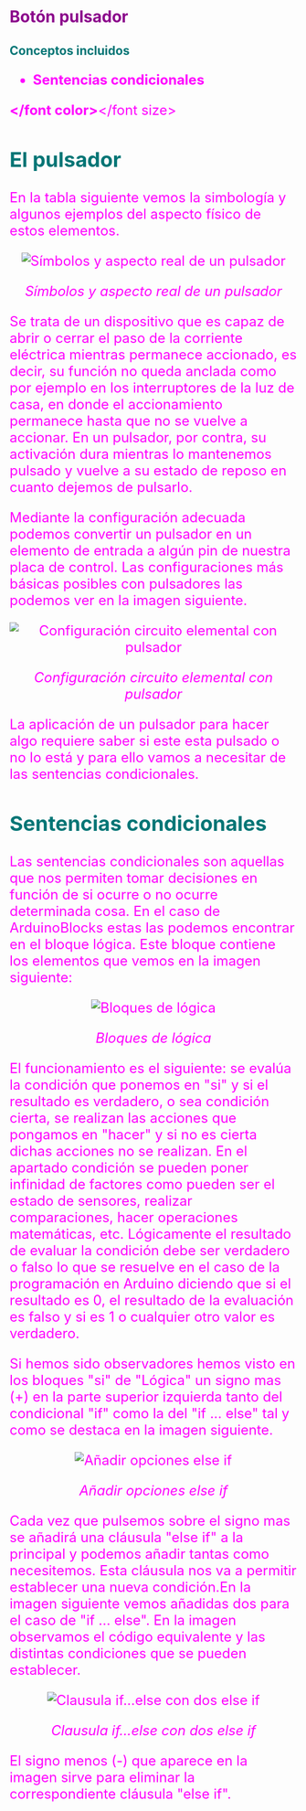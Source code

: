 # <FONT COLOR=#8B008B>Botón pulsador</font>

## <FONT COLOR=#007575>**Conceptos incluidos**</font>

<font color=#FF00FF><b><font size=5>

* Sentencias condicionales

</font color></b></font size>

## <FONT COLOR=#007575>**El pulsador**</font>
En la tabla siguiente vemos la simbología y algunos ejemplos del aspecto físico de estos elementos.

<center>

![Símbolos y aspecto real de un pulsador](../img/Tactividades/pulsador/aspecto-pulsadores.png)

*Símbolos y aspecto real de un pulsador*

</center>

Se trata de un dispositivo que es capaz de abrir o cerrar el paso de la corriente eléctrica mientras permanece accionado, es decir, su función no queda anclada como por ejemplo en los interruptores de la luz de casa, en donde el accionamiento permanece hasta que no se vuelve a accionar. En un pulsador, por contra, su activación dura mientras lo mantenemos pulsado y vuelve a su estado de reposo en cuanto dejemos de pulsarlo.

Mediante la configuración adecuada podemos convertir un pulsador en un elemento de entrada a algún pin de nuestra placa de control. Las configuraciones más básicas posibles con pulsadores las podemos ver en la imagen siguiente.

<center>

![Configuración circuito elemental con pulsador](../img/Tactividades/pulsador/circuitos-pulsador.png)

*Configuración circuito elemental con pulsador*

</center>

La aplicación de un pulsador para hacer algo requiere saber si este esta pulsado o no lo está y para ello vamos a necesitar de las sentencias condicionales.

## <FONT COLOR=#007575>**Sentencias condicionales**</font>
Las sentencias condicionales son aquellas que nos permiten tomar decisiones en función de si ocurre o no ocurre determinada cosa. En el caso de ArduinoBlocks estas las podemos encontrar en el bloque lógica. Este bloque contiene los elementos que vemos en la imagen siguiente:

<center>

![Bloques de lógica](../img/Tactividades/pulsador/bloque-logica.png)

*Bloques de lógica*

</center>

El funcionamiento es el siguiente: se evalúa la condición que ponemos en "si" y si el resultado es verdadero, o sea condición cierta, se realizan las acciones que pongamos en "hacer" y si no es cierta dichas acciones no se realizan. En el apartado condición se pueden poner infinidad de factores como pueden ser el estado de sensores, realizar comparaciones, hacer operaciones matemáticas, etc. Lógicamente el resultado de evaluar la condición debe ser verdadero o falso lo que se resuelve en el caso de la programación en Arduino diciendo que si el resultado es 0, el resultado de la evaluación es falso y si es 1 o cualquier otro valor es verdadero.

Si hemos sido observadores hemos visto en los bloques "si" de "Lógica" un signo mas (+) en la parte superior izquierda tanto del condicional "if" como la del "if ... else" tal y como se destaca en la imagen siguiente.

<center>

![Añadir opciones else if](../img/Tactividades/pulsador/agregar-sinosi.png)

*Añadir opciones else if*

</center>

Cada vez que pulsemos sobre el signo mas se añadirá una cláusula "else if" a la principal y podemos añadir tantas como necesitemos. Esta cláusula nos va a permitir establecer una nueva condición.En la imagen siguiente vemos añadidas dos para el caso de "if ... else". En la imagen observamos el código equivalente y las distintas condiciones que se pueden establecer.

<center>

![Clausula if...else con dos else if](../img/Tactividades/pulsador/ifelseifelse.png)

*Clausula if...else con dos else if*

</center>

El signo menos (-) que aparece en la imagen sirve para eliminar la correspondiente cláusula "else if".
